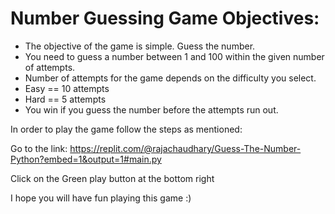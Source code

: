# Number Guessing Game Objectives:

* The objective of the game is simple. Guess the number.
* You need to guess a number between 1 and 100 within the given number of attempts.
* Number of attempts for the game depends on the difficulty you select.
* Easy == 10 attempts
* Hard == 5 attempts
* You win if you guess the number before the attempts run out.

In order to play the game follow the steps as mentioned:

Go to the link: https://replit.com/@rajachaudhary/Guess-The-Number-Python?embed=1&output=1#main.py

Click on the Green play button at the bottom right

I hope you will have fun playing this game :)